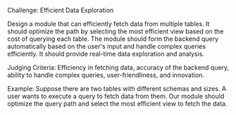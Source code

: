 Challenge: Efficient Data Exploration

Design a module that can efficiently fetch data from multiple tables. 
It should optimize the path by selecting the most efficient view based on the cost of querying each table.
The module should form the backend query automatically based on the user's input and handle complex queries efficiently. 
It should provide real-time data exploration and analysis.

Judging Criteria:
Efficiency in fetching data, accuracy of the backend query, ability to handle complex queries, user-friendliness, and innovation.

Example:
Suppose there are two tables with different schemas and sizes. A user wants to execute a query to fetch data from them. 
Our module should optimize the query path and select the most efficient view to fetch the data.

